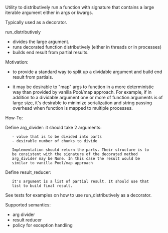 Utility to distributively run a function with signature that contains a
large iterable argument either in args or kwargs.

Typically used as a decorator.

run_distributively
- divides the large argument.
- runs decorated function distributively (either in threads or in processes)
- builds end result from partial results.

Motivation:

- to provide a standard way to split up a dividable argument and build
  end result from partials.

- it may be desirable to "map" args to function in a more
  deterministic way than provided by vanilla Pool/map approach. For
  example, if in addition to a dividable argument one or more of
  function arguments is of large size, it's desirable to minimize
  serialization and string passing overhead when function is mapped to
  multiple processes.

How-To:

Define arg_divider: it should take 2 arguments:

       - value that is to be divided into parts
       - desirable number of chunks to divide

       Implementation should return the parts. Their structure is to
       be consistent with the signature of the decorated method
       arg_divider may be None. In this case the result would be
       similar to vanilla Pool/map approach

Define result_reducer:

       it's argument is a list of partial result. It should use that
       list to build final result.

See tests for examples on how to use run_distributively as a decorator.

Supported semantics:

  - arg divider
  - result reducer
  - policy for exception handling

